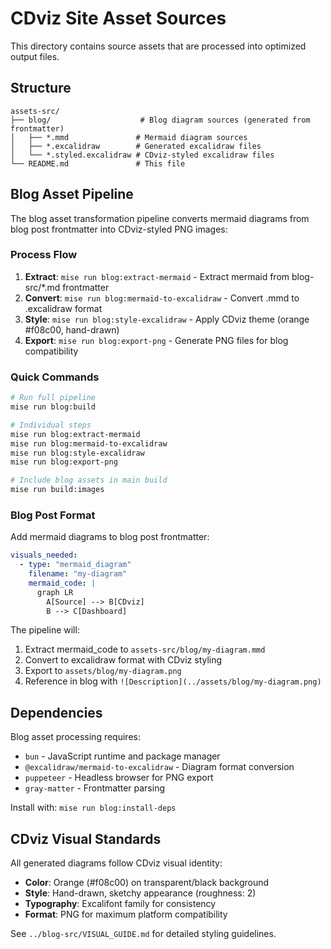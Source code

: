 # CDviz Site Asset Sources

This directory contains source assets that are processed into optimized output files.

## Structure

```
assets-src/
├── blog/                    # Blog diagram sources (generated from frontmatter)
│   ├── *.mmd               # Mermaid diagram sources
│   ├── *.excalidraw        # Generated excalidraw files
│   └── *.styled.excalidraw # CDviz-styled excalidraw files
└── README.md               # This file
```

## Blog Asset Pipeline

The blog asset transformation pipeline converts mermaid diagrams from blog post frontmatter into CDviz-styled PNG images:

### Process Flow

1. **Extract**: `mise run blog:extract-mermaid` - Extract mermaid from blog-src/*.md frontmatter
2. **Convert**: `mise run blog:mermaid-to-excalidraw` - Convert .mmd to .excalidraw format
3. **Style**: `mise run blog:style-excalidraw` - Apply CDviz theme (orange #f08c00, hand-drawn)
4. **Export**: `mise run blog:export-png` - Generate PNG files for blog compatibility

### Quick Commands

```bash
# Run full pipeline
mise run blog:build

# Individual steps
mise run blog:extract-mermaid
mise run blog:mermaid-to-excalidraw
mise run blog:style-excalidraw
mise run blog:export-png

# Include blog assets in main build
mise run build:images
```

### Blog Post Format

Add mermaid diagrams to blog post frontmatter:

```yaml
visuals_needed:
  - type: "mermaid_diagram"
    filename: "my-diagram"
    mermaid_code: |
      graph LR
        A[Source] --> B[CDviz]
        B --> C[Dashboard]
```

The pipeline will:

1. Extract mermaid_code to `assets-src/blog/my-diagram.mmd`
2. Convert to excalidraw format with CDviz styling
3. Export to `assets/blog/my-diagram.png`
4. Reference in blog with `![Description](../assets/blog/my-diagram.png)`

## Dependencies

Blog asset processing requires:

- `bun` - JavaScript runtime and package manager
- `@excalidraw/mermaid-to-excalidraw` - Diagram format conversion
- `puppeteer` - Headless browser for PNG export
- `gray-matter` - Frontmatter parsing

Install with: `mise run blog:install-deps`

## CDviz Visual Standards

All generated diagrams follow CDviz visual identity:

- **Color**: Orange (#f08c00) on transparent/black background
- **Style**: Hand-drawn, sketchy appearance (roughness: 2)
- **Typography**: Excalifont family for consistency
- **Format**: PNG for maximum platform compatibility

See `../blog-src/VISUAL_GUIDE.md` for detailed styling guidelines.
